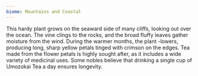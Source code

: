 ```yaml
---
biome: Mountains and Coastal
---
```

This hardy plant grows on the seaward side of many cliffs, looking out over the ocean. The vine clings to the rocks, and the broad fluffy leaves gather moisture from the wind. During the warmer months, the plant -lowers, producing long, sharp yellow petals tinged with crimson on the edges. Tea made from the flower petals is highly sought after, as it includes a wide variety of medicinal uses. Some nobles believe that drinking a single cup of Umozokai Tea a day ensures longevity. 

